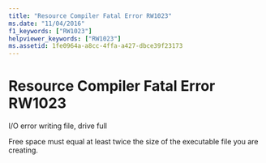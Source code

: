 ```yaml
---
title: "Resource Compiler Fatal Error RW1023"
ms.date: "11/04/2016"
f1_keywords: ["RW1023"]
helpviewer_keywords: ["RW1023"]
ms.assetid: 1fe0964a-a8cc-4ffa-a427-dbce39f23173
---
```

# Resource Compiler Fatal Error RW1023

I/O error writing file, drive full

Free space must equal at least twice the size of the executable file you are creating.

